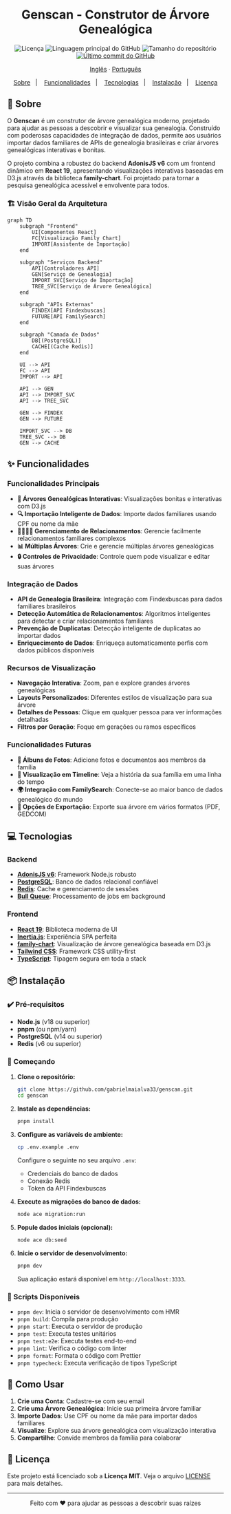 <h1 align="center">
  Genscan - Construtor de Árvore Genealógica
</h1>

<p align="center">
  <img src="https://img.shields.io/github/license/gabrielmaialva33/genscan?color=00b8d3&style=flat-square" alt="Licença" />
  <img src="https://img.shields.io/github/languages/top/gabrielmaialva33/genscan?style=flat-square" alt="Linguagem principal do GitHub" >
  <img src="https://img.shields.io/github/repo-size/gabrielmaialva33/genscan?style=flat-square" alt="Tamanho do repositório" >
  <a href="https://github.com/gabrielmaialva33/genscan/commits/main">
    <img src="https://img.shields.io/github/last-commit/gabrielmaialva33/genscan?style=flat-square" alt="Último commit do GitHub" >
  </a>
</p>

<p align="center">
    <a href="README.md">Inglês</a>
    ·
    <a href="README-pt.md">Português</a>
</p>

<p align="center">
  <a href="#bookmark-sobre">Sobre</a>&nbsp;&nbsp;&nbsp;|&nbsp;&nbsp;&nbsp;
  <a href="#sparkles-funcionalidades">Funcionalidades</a>&nbsp;&nbsp;&nbsp;|&nbsp;&nbsp;&nbsp;
  <a href="#computer-tecnologias">Tecnologias</a>&nbsp;&nbsp;&nbsp;|&nbsp;&nbsp;&nbsp;
  <a href="#package-instalação">Instalação</a>&nbsp;&nbsp;&nbsp;|&nbsp;&nbsp;&nbsp;
  <a href="#memo-licença">Licença</a>
</p>

## :bookmark: Sobre

O **Genscan** é um construtor de árvore genealógica moderno, projetado para ajudar as pessoas a descobrir e visualizar sua genealogia. Construído com poderosas capacidades de integração de dados, permite aos usuários importar dados familiares de APIs de genealogia brasileiras e criar árvores genealógicas interativas e bonitas.

O projeto combina a robustez do backend **AdonisJS v6** com um frontend dinâmico em **React 19**, apresentando visualizações interativas baseadas em D3.js através da biblioteca **family-chart**. Foi projetado para tornar a pesquisa genealógica acessível e envolvente para todos.

### 🏗️ Visão Geral da Arquitetura

```mermaid
graph TD
    subgraph "Frontend"
        UI[Componentes React]
        FC[Visualização Family Chart]
        IMPORT[Assistente de Importação]
    end

    subgraph "Serviços Backend"
        API[Controladores API]
        GEN[Serviço de Genealogia]
        IMPORT_SVC[Serviço de Importação]
        TREE_SVC[Serviço de Árvore Genealógica]
    end

    subgraph "APIs Externas"
        FINDEX[API Findexbuscas]
        FUTURE[API FamilySearch]
    end

    subgraph "Camada de Dados"
        DB[(PostgreSQL)]
        CACHE[(Cache Redis)]
    end

    UI --> API
    FC --> API
    IMPORT --> API
    
    API --> GEN
    API --> IMPORT_SVC
    API --> TREE_SVC
    
    GEN --> FINDEX
    GEN --> FUTURE
    
    IMPORT_SVC --> DB
    TREE_SVC --> DB
    GEN --> CACHE
```

## :sparkles: Funcionalidades

### Funcionalidades Principais
- **🌳 Árvores Genealógicas Interativas**: Visualizações bonitas e interativas com D3.js
- **🔍 Importação Inteligente de Dados**: Importe dados familiares usando CPF ou nome da mãe
- **👨‍👩‍👧‍👦 Gerenciamento de Relacionamentos**: Gerencie facilmente relacionamentos familiares complexos
- **📊 Múltiplas Árvores**: Crie e gerencie múltiplas árvores genealógicas
- **🔒 Controles de Privacidade**: Controle quem pode visualizar e editar suas árvores

### Integração de Dados
- **API de Genealogia Brasileira**: Integração com Findexbuscas para dados familiares brasileiros
- **Detecção Automática de Relacionamentos**: Algoritmos inteligentes para detectar e criar relacionamentos familiares
- **Prevenção de Duplicatas**: Detecção inteligente de duplicatas ao importar dados
- **Enriquecimento de Dados**: Enriqueça automaticamente perfis com dados públicos disponíveis

### Recursos de Visualização
- **Navegação Interativa**: Zoom, pan e explore grandes árvores genealógicas
- **Layouts Personalizados**: Diferentes estilos de visualização para sua árvore
- **Detalhes de Pessoas**: Clique em qualquer pessoa para ver informações detalhadas
- **Filtros por Geração**: Foque em gerações ou ramos específicos

### Funcionalidades Futuras
- **📸 Álbuns de Fotos**: Adicione fotos e documentos aos membros da família
- **📅 Visualização em Timeline**: Veja a história da sua família em uma linha do tempo
- **🌍 Integração com FamilySearch**: Conecte-se ao maior banco de dados genealógico do mundo
- **📄 Opções de Exportação**: Exporte sua árvore em vários formatos (PDF, GEDCOM)

## :computer: Tecnologias

### Backend
- **[AdonisJS v6](https://adonisjs.com/)**: Framework Node.js robusto
- **[PostgreSQL](https://www.postgresql.org/)**: Banco de dados relacional confiável
- **[Redis](https://redis.io/)**: Cache e gerenciamento de sessões
- **[Bull Queue](https://github.com/OptimalBits/bull)**: Processamento de jobs em background

### Frontend
- **[React 19](https://react.dev/)**: Biblioteca moderna de UI
- **[Inertia.js](https://inertiajs.com/)**: Experiência SPA perfeita
- **[family-chart](https://github.com/donatso/family-chart)**: Visualização de árvore genealógica baseada em D3.js
- **[Tailwind CSS](https://tailwindcss.com/)**: Framework CSS utility-first
- **[TypeScript](https://www.typescriptlang.org/)**: Tipagem segura em toda a stack

## :package: Instalação

### ✔️ Pré-requisitos

- **Node.js** (v18 ou superior)
- **pnpm** (ou npm/yarn)
- **PostgreSQL** (v14 ou superior)
- **Redis** (v6 ou superior)

### 🚀 Começando

1. **Clone o repositório:**

   ```sh
   git clone https://github.com/gabrielmaialva33/genscan.git
   cd genscan
   ```

2. **Instale as dependências:**

   ```sh
   pnpm install
   ```

3. **Configure as variáveis de ambiente:**

   ```sh
   cp .env.example .env
   ```

   Configure o seguinte no seu arquivo `.env`:
   - Credenciais do banco de dados
   - Conexão Redis
   - Token da API Findexbuscas

4. **Execute as migrações do banco de dados:**

   ```sh
   node ace migration:run
   ```

5. **Popule dados iniciais (opcional):**

   ```sh
   node ace db:seed
   ```

6. **Inicie o servidor de desenvolvimento:**
   ```sh
   pnpm dev
   ```
   
   Sua aplicação estará disponível em `http://localhost:3333`.

### 📜 Scripts Disponíveis

- `pnpm dev`: Inicia o servidor de desenvolvimento com HMR
- `pnpm build`: Compila para produção
- `pnpm start`: Executa o servidor de produção
- `pnpm test`: Executa testes unitários
- `pnpm test:e2e`: Executa testes end-to-end
- `pnpm lint`: Verifica o código com linter
- `pnpm format`: Formata o código com Prettier
- `pnpm typecheck`: Executa verificação de tipos TypeScript

## :rocket: Como Usar

1. **Crie uma Conta**: Cadastre-se com seu email
2. **Crie uma Árvore Genealógica**: Inicie sua primeira árvore familiar
3. **Importe Dados**: Use CPF ou nome da mãe para importar dados familiares
4. **Visualize**: Explore sua árvore genealógica com visualização interativa
5. **Compartilhe**: Convide membros da família para colaborar

## :memo: Licença

Este projeto está licenciado sob a **Licença MIT**. Veja o arquivo [LICENSE](LICENSE) para mais detalhes.

---

<p align="center">
  Feito com ❤️ para ajudar as pessoas a descobrir suas raízes
</p>